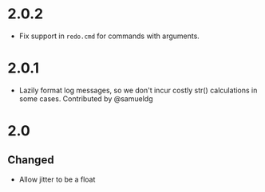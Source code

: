 # 2.0.2

* Fix support in `redo.cmd` for commands with arguments.

# 2.0.1

* Lazily format log messages, so we don't incur costly str() calculations in some cases. Contributed by @samueldg

# 2.0

## Changed

* Allow jitter to be a float
